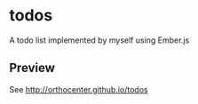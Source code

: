 # todos
A todo list implemented by myself using Ember.js

## Preview
See http://orthocenter.github.io/todos